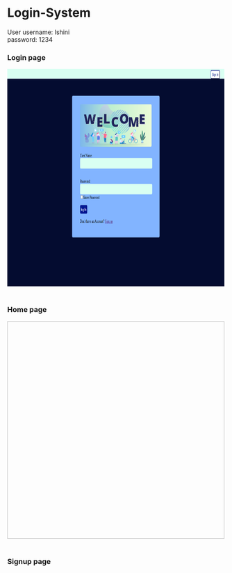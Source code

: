 # Login-System

User username: Ishini <br>password: 1234<br>

<h3>Login page</h3>
<img src="https://github.com/Ishini0818/Login-System/blob/9b5dc3d004dbada54abff994a43aebe82db06868/ScreenShots/login.png" width="500px"; height="500px"><br><br>
<h3>Home page</h3>
<img scr="https://github.com/Ishini0818/Login-System/blob/849b09247409284eb45cfb90c5bd2c6fa73b2831/ScreenShots/home.png" width="500px"; height="500px"><br><br>
<h3>Signup page</h3>
<img scr="https://github.com/Ishini0818/Login-System/blob/9a06d6ae3078b0f8f8d706f531f4da1564bf6aea/ScreenShots/signup.png">
